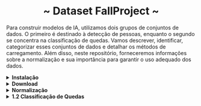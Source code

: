 <h1 align="center"> ~ Dataset FallProject ~ </h1>

Para construir modelos de IA, utilizamos dois grupos de conjuntos de dados. O primeiro é destinado à detecção de pessoas, enquanto o segundo se concentra na classificação de quedas. Vamos descrever, identificar, categorizar esses conjuntos de dados e detalhar os métodos de carregamento. Além disso, neste repositório, forneceremos informações sobre a normalização e sua importância para garantir o uso adequado dos dados.
<details>
## 1.1 Detecção de Pessoas

   Para a tarefa de detecção de pessoas, utilizamos o conjunto de dados disponibilizado pelo Google por meio da ferramenta OIDv4. Você pode obter mais informações sobre este conjunto de dados [neste link](https://storage.googleapis.com/openimages/web/index.html). Para baixar imagens com suas respectivas etiquetas que indicam as áreas onde as pessoas estão localizadas e seu estado, siga as etapas abaixo:
   
   <summary><strong> Instalação</strong></summary>
   
   1. Clone este repositório
         ```bash
         git clone https://github.com/EscVM/OIDv4_ToolKit.git
         ```
      
  2. Acesse a pasta clonada
         ```bash
         cd OIDv4_ToolKit
         ```
      
   3. Instale as dependências necessárias
         ```bash
         pip3 install -r requirements.txt
         ```
   </details>
   <details>
   <summary><strong> Download</strong></summary>
   
   Para o processo de download, você precisará especificar que deseja baixar o conjunto de dados "Person". Use os comandos fornecidos no repositório da ferramenta e selecione a função "download all" para baixar todas as imagens relacionadas à classe "pessoa".
   ```Cmd
   python main.py downloader --classes Person --type_csv all
   ```
      
   O comando baixará todos os dados para a pasta "OIDv4_ToolKit\OID\Dataset". Dentro dessa pasta, você encontrará três subdiretórios: "treinamento", "teste" e "validação". Inicialmente, recomendamos o treinamento com um subconjunto limitado de dados. Posteriormente, o próximo modelo usará o conjunto de dados completo e incorporará perturbações ambientais e elétricas para aprimorar a robustez do programa final.
   </details>
   <details>
   <summary><strong>Normalização</strong></summary>
   
   Para normalizar esse conjunto de dados, implementamos três códigos em Python. O primeiro código adiciona rótulos às imagens usando as coordenadas dos pixels para garantir que o conjunto de dados utilize o padrão de localização e tamanho absoluto da imagem para mapear objetos. Em seguida, convertemos esses rótulos para o formato exigido pelo YOLO, que é (x central, y central, altura, largura), onde a altura e a largura se referem às distâncias do centro até as bordas da caixa delimitadora. Essa conversão segue as especificações fornecidas no utilitário e no repositório/site oficial do YOLO, que descrevem o formato do mapeamento e os valores numéricos em porcentagens, em vez de pixels.
      
   Depois de verificar que a conversão foi realizada corretamente, podemos prosseguir com o treinamento.
      
   Os códigos completos e informações detalhadas sobre a transformação estão disponíveis em outro repositório. Você pode encontrar mais informações [neste link](https://1drv.ms/f/s!ArPFsy1SEFgWhIhjBBqUEIBE25SlMw?e=5LFAFo).
</details>
<details>

<summary><strong>1.2 Classificação de Quedas</strong></summary>

  Ao lidar com o conjunto de dados de quedas, enfrentamos desafios relacionados à quantidade e qualidade dos dados disponíveis. Embora tenhamos encontrado vários conjuntos de dados que continham informações sobre quedas, muitos deles não continham marcações específicas que indicassem como recortar as pessoas nas imagens. No entanto, encontramos dois conjuntos de dados relevantes que incluíam essas marcações, um composto por vídeos e outro por imagens variadas. Agora, vamos explicar o processo de trabalho com esses dados da mesma forma que fizemos com o conjunto de dados de detecção de pessoas.

  ### 1.2.1 Conjuntos de Dados Mapeados

   - [UTTEJ KUMAR KANDAGATLA - Conjunto de Dados de Detecção de Quedas](https://www.kaggle.com/datasets/uttejkumarkandagatla/fall-detection-dataset)

      Este conjunto de dados valioso e acessível no Kaggle é composto por 485 imagens, cada uma delas acompanhada de suas respectivas marcações e classes relacionadas à detecção de quedas.
      
      **Como fazer o download:**
      1. Acesse o [link de download](https://www.kaggle.com/datasets/uttejkumarkandagatla/fall-detection-dataset/download?datasetVersionNumber=1).
      2. Ao clicar no link, você obterá um arquivo compactado no formato .rar contendo todos os arquivos do conjunto de dados.
      
      **Sobre o Conjunto de Dados:**
      Inicialmente, o autor compilou imagens de várias fontes e criou um conjunto de dados personalizado para detecção de quedas. Este conjunto de dados possui dois diretórios principais de imagens: "train" (374 imagens), usado para treinamento, e "Val" (111 imagens), usado para validação. Além disso, há um diretório de rótulos ("labels") que também é dividido em "train" e "Val", contendo arquivos de texto com rótulos para cada imagem correspondente.
      
      Para gerar esses rótulos, o autor utilizou o site makesense.ai, onde inicialmente enviou as imagens e criou rótulos. No contexto deste conjunto de dados, os rótulos incluem categorias como "Queda Detectada", "Caminhada" e "Sentado". Após o upload das imagens, foram criadas caixas delimitadoras (bounding boxes) para as imagens contendo pessoas, e as respectivas categorias foram atribuídas a essas caixas delimitadoras.

   - [ImViA - Conjunto de Dados de Detecção de Quedas](https://imvia.u-bourgogne.fr/en/database/fall-detection-dataset-2.html)

      Este conjunto de dados é composto por cinco grupos de vídeos, cada um deles gravado em quartos diferentes. Três dos quartos possuem marcações de mapeamento e classes para as atividades registradas, enquanto os outros dois não possuem essas marcações.
      
      **Como fazer o download:**
      1. Acesse o [link de download](http://imvia.u-bourgogne.fr/database/FallDataset.zip).
      2. Ao clicar no link, você fará o download de um arquivo compactado no formato .rar que contém cinco subpastas, cada uma correspondendo a um dos quartos onde as gravações foram feitas.
      
      **Sobre o Conjunto de Dados:**
      Este conjunto de dados foi criado para avaliar métodos de detecção automática de quedas em gravações de vídeo realistas. Ele inclui 191 vídeos gravados em diversos locais, como casas de idosos e escritórios, capturando atividades diárias normais, incluindo quedas. Cada vídeo é acompanhado de anotações que indicam a posição da queda nas sequências de imagem, além de caixas delimitadoras que identificam a localização do corpo humano em cada quadro. Esse conjunto de dados permite avaliar a eficácia de algoritmos de detecção de quedas em diferentes cenários e condições, sendo uma ferramenta valiosa para a pesquisa em reconhecimento de atividades humanas e segurança, especialmente para o auxílio a idosos.
### 1.2.2 Conjuntos de Dados Não Mapeados

   - [Adhikari, Kripesh, Hamid Bouchachia, and Hammadi Nait-Charif - Conjunto de Dados de Quedas](https://falldataset.com)

      Este conjunto de dados é categorizado como "não mapeado", o que sugere que pode não conter anotações específicas para a localização das pessoas nas imagens. Para baixar este conjunto de dados, siga estas etapas:
      
      1. Acesse o [link de download](https://falldataset.com/data/).
      
      2. Na página, você encontrará várias pastas, cada uma contendo um conjunto de dados de vídeo fragmentado em imagens .png.
      
      3. Você pode fazer o download de cada conjunto de dados individualmente, clicando nas pastas correspondentes. No entanto, observe que esse processo pode ser demorado, pois envolve baixar várias pastas separadamente.
      
      **Sobre o Conjunto de Dados:**
      Este conjunto de dados consiste em imagens RGB e de profundidade capturadas por um sensor Kinect não calibrado, com dimensões de 320x240 pixels. Compreende um total de 21.499 imagens, das quais 16.794 são para treinamento, 3.299 para validação e 2.543 para teste. As imagens foram gravadas em 5 locais diferentes, apresentando 8 ângulos de visão distintos. Cinco participantes executaram atividades cotidianas, incluindo ficar em pé, sentar, deitar, inclinar e rastejar. Cada imagem contém um único participante. O conjunto de treinamento usa imagens de um homem de 32 anos e uma mulher de 28 anos, enquanto o conjunto de teste inclui imagens de dois participantes femininos de 19 e 40 anos e um homem de 50 anos. Todas as imagens estão dispostas em sequência, sem repetição, e cada conjunto inclui versões espelhadas horizontalmente das imagens originais para aumentar a quantidade de dados.

   - [Michal Kępski](http://fenix.ur.edu.pl/mkepski/ds/uf.html)
      Este conjunto de dados, conhecido como "UR Fall Detection Dataset" de Michal Kępski, é uma valiosa fonte de informações para a detecção de quedas e atividades diárias. Contém 70 sequências, compostas por 30 quedas e 40 atividades diárias registradas com a ajuda de câmeras Microsoft Kinect e dados acelerométricos correspondentes. Os detalhes sobre o conjunto de dados são os seguintes:
      
      - 30 sequências de quedas.
      - 40 sequências de atividades diárias.
      - As quedas são gravadas com duas câmeras Microsoft Kinect (câmera 0 e câmera 1).
      - As atividades diárias são gravadas com apenas uma câmera (câmera 0) e um acelerômetro.
      - Os dados do sensor foram coletados usando dispositivos PS Move (60Hz) e x-IMU (256Hz).
      - O conjunto de dados é organizado com sequências de imagens de profundidade e RGB para cada câmera, dados de sincronização e dados brutos do acelerômetro.
      - Cada fluxo de vídeo é armazenado em um arquivo zip separado no formato de sequência de imagens em PNG.
      - Os dados de profundidade são armazenados no formato PNG16 e requerem redimensionamento com a fórmula dada.
      
      Para fazer o download de um conjunto de dados específico, você pode seguir as instruções fornecidas na tabela abaixo, que lista as sequências disponíveis:
      
      | #  | Dados de Profundidade  | Dados RGB | Dados de Sincronização | Dados do Acelerômetro | Vídeo |
      |---|-----------------------|-----------|------------------------|-----------------------|-------|
      | 01 | fall-01-cam0-d.zip   | fall-01-cam1-d.zip | fall-01-cam0-rgb.zip   | fall-01-cam1-rgb.zip | fall-01-data.csv | fall-01-acc.csv | cam0 cam1 |
      | 02 | fall-02-cam0-d.zip   | fall-02-cam1-d.zip | fall-02-cam0-rgb.zip   | fall-02-cam1-rgb.zip | fall-02-data.csv | fall-02-acc.csv | cam0 cam1 |
      | 03 | fall-03-cam0-d.zip   | fall-03-cam1-d.zip | fall-03-cam0-rgb.zip   | fall-03-cam1-rgb.zip | fall-03-data.csv | fall-03-acc.csv | cam0 cam1 |
      | ...  | ... | ... | ... | ... | ... | ... | ... |
      
      Para fazer o download, siga os seguintes passos:
      
      1. Acesse o [link do conjunto de dados](http://fenix.ur.edu.pl/mkepski/ds/uf.html).
      
      2. Explore a lista de sequências disponíveis e identifique aquelas que deseja baixar.
      
      3. Para cada sequência, clique nos links correspondentes para fazer o download dos dados de profundidade, dados RGB, dados de sincronização e dados do acelerômetro, conforme necessário.
      
      4. O download resultará em arquivos zip contendo as informações relevantes para cada sequência.


### 1.2.3 Normalização de Dados

Ao realizar a normalização de dados, nos deparamos com várias dificuldades. A classificação se torna eficaz apenas quando nosso objeto de estudo está destacado na imagem. Portanto, é necessário recortar as imagens para conter apenas as pessoas. No entanto, para realizar esse recorte de forma eficaz e rápida, precisamos que as etiquetas (labels) contenham os mapeamentos apropriados. Infelizmente, não conseguimos aplicar esse método em todos os casos; somente nos dados da ImViA foi possível, pois tínhamos descrito adequadamente o método de mapeamento e, após verificação, o recorte mostrou-se eficiente para todos os dados mapeados. Para os demais conjuntos de dados, o trabalho necessário foi mais árduo, exigindo o recorte manual das imagens. Abaixo, descreveremos o processo para cada conjunto de dados:

Para expandir nossa base de dados, planejamos utilizar os resultados da detecção e classificação para identificar quedas automaticamente. Posteriormente, essas quedas seriam verificadas visualmente por meio de um sistema de revisão, semelhante a um processo de revisão de timelapse em um editor de vídeo convencional. Dessa forma, poderíamos validar os resultados e garantir a qualidade das anotações adicionais.
</details><br>

